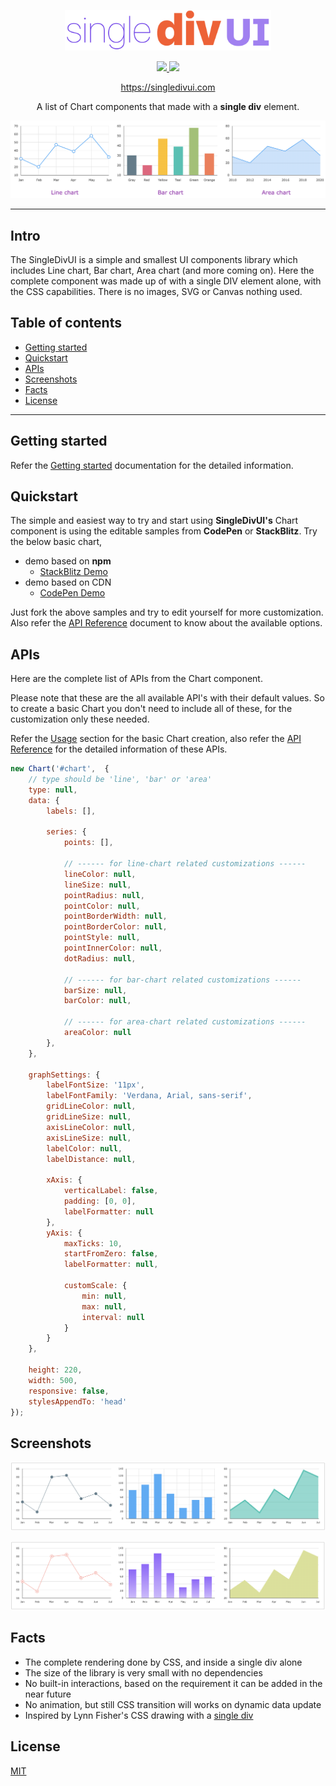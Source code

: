 <p align="center">
    <img src="/assets/logo.png" alt="" width="330" height="" />
</p>

<p align="center">
  <a href="https://www.npmjs.com/package/singledivui" target="_blank">
    <img src="https://img.shields.io/npm/v/singledivui?style=flat-square" />
  </a>
  <a href="https://github.com/soundar24/singledivui/blob/master/LICENSE" target="_blank">
    <img src="https://img.shields.io/github/license/soundar24/singledivui?style=flat-square" />
  </a>
</p>

<p align="center">
  <a href="https://singledivui.com"> https://singledivui.com </a> <br />
</p>

<p align="center">
  A list of Chart components that made with a <b>single div</b> element.
</p>

<a href="https://singledivui.com">
    <img src="/assets/showcase.png" alt="singledivui - Line chart, Bar chart, Area chart" />
</a>

---

## Intro
The SingleDivUI is a simple and smallest UI components library which includes Line chart, Bar chart, Area chart (and more coming on). Here the complete component was made up of with a single DIV element alone, with the CSS capabilities. There is no images, SVG or Canvas nothing used.

<!-- toc -->
## Table of contents

- [Getting started](#getting-started)
- [Quickstart](#quickstart)
- [APIs](#apis)
- [Screenshots](#screenshots)
- [Facts](#facts)
- [License](#license)

<!-- tocstop -->
---

## Getting started

Refer the [Getting started](https://singledivui.com/docs/getting-started) documentation for the detailed information.

## Quickstart

The simple and easiest way to try and start using **SingleDivUI's** Chart component is using the editable samples from **CodePen** or **StackBlitz**. Try the below basic chart,
* demo based on **npm**
    * <a href="https://stackblitz.com/edit/singledivui-v1"> StackBlitz Demo </a>
* demo based on CDN
    * <a href="https://codepen.io/soundar24/pen/zYmGPaz"> CodePen Demo </a>


Just fork the above samples and try to edit yourself for more customization. Also refer the [API Reference](/docs/api-reference) document to know about the available options.

## APIs

Here are the complete list of APIs from the Chart component.

Please note that these are the all available API's with their default values. So to create a basic Chart you don't need to include all of these, for the customization only these needed.

Refer the [Usage](https://singledivui.com/docs/getting-started#usage) section for the basic Chart creation, also refer the [API Reference](https://singledivui.com/docs/api-reference) for the detailed information of these APIs.

```JavaScript
new Chart('#chart',  {
    // type should be 'line', 'bar' or 'area'
    type: null,
    data: {
        labels: [],
        
        series: {
            points: [],

            // ------ for line-chart related customizations ------
            lineColor: null,
            lineSize: null,
            pointRadius: null,
            pointColor: null,
            pointBorderWidth: null,
            pointBorderColor: null,
            pointStyle: null,
            pointInnerColor: null,
            dotRadius: null,

            // ------ for bar-chart related customizations ------
            barSize: null,
            barColor: null,

            // ------ for area-chart related customizations ------
            areaColor: null
        },
    },

    graphSettings: {
        labelFontSize: '11px',
        labelFontFamily: 'Verdana, Arial, sans-serif',
        gridLineColor: null,
        gridLineSize: null,
        axisLineColor: null,
        axisLineSize: null,
        labelColor: null,
        labelDistance: null,

        xAxis: {
            verticalLabel: false,
            padding: [0, 0],
            labelFormatter: null
        },
        yAxis: {
            maxTicks: 10,
            startFromZero: false,
            labelFormatter: null,

            customScale: {
                min: null,
                max: null,
                interval: null
            }
        }
    },

    height: 220,
    width: 500,
    responsive: false,
    stylesAppendTo: 'head'
});
```

## Screenshots

![singledivui - line chart, bar chart, area chart - colourful appearances](/assets/Screenshot-1.png)

![singledivui - line chart, bar chart, area chart - customization](/assets/Screenshot-2.png)

## Facts
- The complete rendering done by CSS, and inside a single div alone
- The size of the library is very small with no dependencies
- No built-in interactions, based on the requirement it can be added in the near future
- No animation, but still CSS transition will works on dynamic data update
- Inspired by Lynn Fisher's CSS drawing with a <a href="https://singlediv.com/">single div</a>

## License

[MIT](https://github.com/soundar24/SingleDivUI/blob/main/LICENSE)
